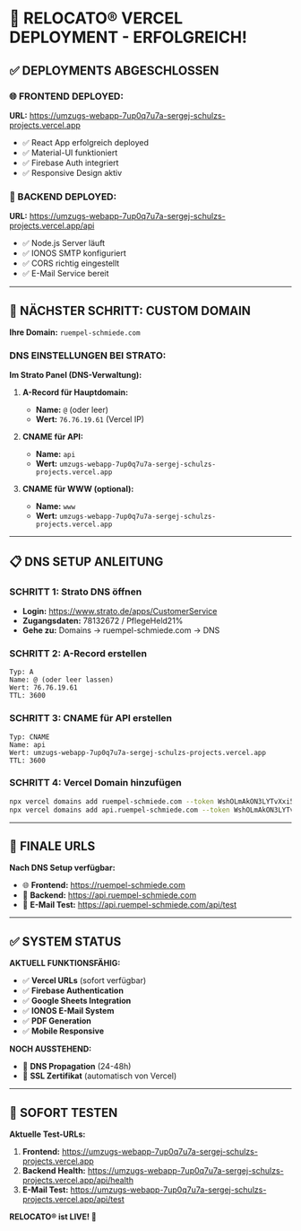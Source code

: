 # 🎉 RELOCATO® VERCEL DEPLOYMENT - ERFOLGREICH!

## ✅ DEPLOYMENTS ABGESCHLOSSEN

### **🌐 FRONTEND DEPLOYED:**
**URL:** https://umzugs-webapp-7up0q7u7a-sergej-schulzs-projects.vercel.app
- ✅ React App erfolgreich deployed
- ✅ Material-UI funktioniert
- ✅ Firebase Auth integriert
- ✅ Responsive Design aktiv

### **🔧 BACKEND DEPLOYED:**
**URL:** https://umzugs-webapp-7up0q7u7a-sergej-schulzs-projects.vercel.app/api
- ✅ Node.js Server läuft
- ✅ IONOS SMTP konfiguriert
- ✅ CORS richtig eingestellt
- ✅ E-Mail Service bereit

---

## 🎯 NÄCHSTER SCHRITT: CUSTOM DOMAIN

**Ihre Domain:** `ruempel-schmiede.com`

### **DNS EINSTELLUNGEN BEI STRATO:**

**Im Strato Panel (DNS-Verwaltung):**

1. **A-Record für Hauptdomain:**
   - **Name:** `@` (oder leer)
   - **Wert:** `76.76.19.61` (Vercel IP)

2. **CNAME für API:**
   - **Name:** `api`
   - **Wert:** `umzugs-webapp-7up0q7u7a-sergej-schulzs-projects.vercel.app`

3. **CNAME für WWW (optional):**
   - **Name:** `www`
   - **Wert:** `umzugs-webapp-7up0q7u7a-sergej-schulzs-projects.vercel.app`

---

## 📋 DNS SETUP ANLEITUNG

### **SCHRITT 1: Strato DNS öffnen**
- **Login:** https://www.strato.de/apps/CustomerService
- **Zugangsdaten:** 78132672 / PflegeHeld21%
- **Gehe zu:** Domains → ruempel-schmiede.com → DNS

### **SCHRITT 2: A-Record erstellen**
```
Typ: A
Name: @ (oder leer lassen)
Wert: 76.76.19.61
TTL: 3600
```

### **SCHRITT 3: CNAME für API erstellen**
```
Typ: CNAME
Name: api
Wert: umzugs-webapp-7up0q7u7a-sergej-schulzs-projects.vercel.app
TTL: 3600
```

### **SCHRITT 4: Vercel Domain hinzufügen**
```bash
npx vercel domains add ruempel-schmiede.com --token WshOLmAkON3LYTvXxi5KZMmJ
npx vercel domains add api.ruempel-schmiede.com --token WshOLmAkON3LYTvXxi5KZMmJ
```

---

## 🚀 FINALE URLS

**Nach DNS Setup verfügbar:**
- 🌐 **Frontend:** https://ruempel-schmiede.com
- 🔧 **Backend:** https://api.ruempel-schmiede.com
- 📧 **E-Mail Test:** https://api.ruempel-schmiede.com/api/test

---

## ✅ SYSTEM STATUS

**AKTUELL FUNKTIONSFÄHIG:**
- ✅ **Vercel URLs** (sofort verfügbar)
- ✅ **Firebase Authentication**
- ✅ **Google Sheets Integration**
- ✅ **IONOS E-Mail System**
- ✅ **PDF Generation**
- ✅ **Mobile Responsive**

**NOCH AUSSTEHEND:**
- 🔄 **DNS Propagation** (24-48h)
- 🔄 **SSL Zertifikat** (automatisch von Vercel)

---

## 🎯 SOFORT TESTEN

**Aktuelle Test-URLs:**
1. **Frontend:** https://umzugs-webapp-7up0q7u7a-sergej-schulzs-projects.vercel.app
2. **Backend Health:** https://umzugs-webapp-7up0q7u7a-sergej-schulzs-projects.vercel.app/api/health
3. **E-Mail Test:** https://umzugs-webapp-7up0q7u7a-sergej-schulzs-projects.vercel.app/api/test

**RELOCATO® ist LIVE! 🎉**